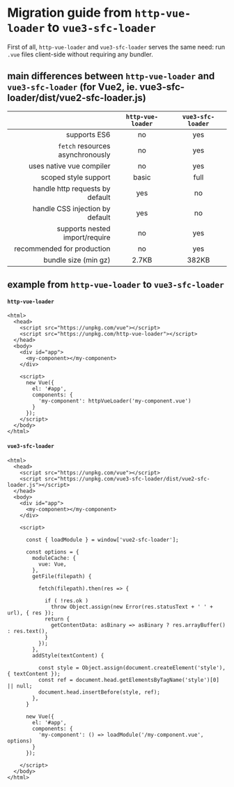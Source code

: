 # Migration guide from `http-vue-loader` to `vue3-sfc-loader`

First of all, `http-vue-loader` and `vue3-sfc-loader` serves the same need: run `.vue` files client-side without requiring any bundler.


## main differences between `http-vue-loader` and `vue3-sfc-loader` (for Vue2, ie. vue3-sfc-loader/dist/vue2-sfc-loader.js)

| |  `http-vue-loader` | `vue3-sfc-loader` |
|-:|:-:|:-:|
| supports ES6 | no | yes |
| `fetch` resources asynchronously | no | yes |
| uses native vue compiler | no | yes |
| scoped style support | basic | full |
| handle http requests by default | yes | no |
| handle CSS injection by default | yes | no |
| supports nested import/require | no | yes |
| recommended for production | no | yes |
| bundle size (min gz) | 2.7KB | 382KB |


## example from `http-vue-loader` to `vue3-sfc-loader`

#### `http-vue-loader`

```
<html>
  <head>
    <script src="https://unpkg.com/vue"></script>
    <script src="https://unpkg.com/http-vue-loader"></script>
  </head>
  <body>
    <div id="app">
      <my-component></my-component>
    </div>

    <script>
      new Vue({
        el: '#app',
        components: {
          'my-component': httpVueLoader('my-component.vue')
        }
      });
    </script>
  </body>
</html>
```


#### `vue3-sfc-loader`

```
<html>
  <head>
    <script src="https://unpkg.com/vue"></script>
    <script src="https://unpkg.com/vue3-sfc-loader/dist/vue2-sfc-loader.js"></script>
  </head>
  <body>
    <div id="app">
      <my-component></my-component>
    </div>

    <script>

      const { loadModule } = window['vue2-sfc-loader'];

      const options = {
        moduleCache: {
          vue: Vue,
        },
        getFile(filepath) {
          
          fetch(filepath).then(res => {

            if ( !res.ok )
              throw Object.assign(new Error(res.statusText + ' ' + url), { res });
            return {
              getContentData: asBinary => asBinary ? res.arrayBuffer() : res.text(),
            }
          });
        },
        addStyle(textContent) {

          const style = Object.assign(document.createElement('style'), { textContent });
          const ref = document.head.getElementsByTagName('style')[0] || null;
          document.head.insertBefore(style, ref);
        },
      }
      
      new Vue({
        el: '#app',
        components: {
          'my-component': () => loadModule('/my-component.vue', options)
        }
      });
      
    </script>
  </body>
</html>

```
